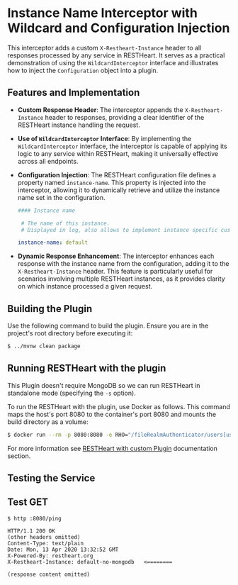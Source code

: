 # Instance Name Interceptor with Wildcard and Configuration Injection

This interceptor adds a custom `X-Restheart-Instance` header to all responses processed by any service in RESTHeart. It serves as a practical demonstration of using the `WildcardInterceptor` interface and illustrates how to inject the `Configuration` object into a plugin.

## Features and Implementation

- **Custom Response Header**: The interceptor appends the `X-Restheart-Instance` header to responses, providing a clear identifier of the RESTHeart instance handling the request.

- **Use of `WildcardInterceptor` Interface**: By implementing the `WildcardInterceptor` interface, the interceptor is capable of applying its logic to any service within RESTHeart, making it universally effective across all endpoints.

- **Configuration Injection**: The RESTHeart configuration file defines a property named `instance-name`. This property is injected into the interceptor, allowing it to dynamically retrieve and utilize the instance name set in the configuration.

  ```yml
  #### Instance name

   # The name of this instance.
   # Displayed in log, also allows to implement instance specific custom code

  instance-name: default
  ```

- **Dynamic Response Enhancement**: The interceptor enhances each response with the instance name from the configuration, adding it to the `X-Restheart-Instance` header. This feature is particularly useful for scenarios involving multiple RESTHeart instances, as it provides clarity on which instance processed a given request.

## Building the Plugin

Use the following command to build the plugin. Ensure you are in the project's root directory before executing it:

```bash
$ ../mvnw clean package
```

## Running RESTHeart with the plugin

This Plugin doesn't require MongoDB so we can run RESTHeart in standalone mode (specifying the `-s` option).

To run the RESTHeart with the plugin, use Docker as follows. This command maps the host's port 8080 to the container's port 8080 and mounts the build directory as a volume:

```bash
$ docker run --rm -p 8080:8080 -e RHO="/fileRealmAuthenticator/users[userid='admin']/password->'secret';/http-listener/host->'0.0.0.0'" -v ./target:/opt/restheart/plugins/custom softinstigate/restheart:latest -s
```

For more information see [RESTHeart with custom Plugin](https://restheart.org/docs/setup-with-docker#run-restheart-with-custom-plugin) documentation section.

## Testing the Service


## Test GET

```http
$ http :8080/ping

HTTP/1.1 200 OK
(other headers omitted)
Content-Type: text/plain
Date: Mon, 13 Apr 2020 13:32:52 GMT
X-Powered-By: restheart.org
X-Restheart-Instance: default-no-mongodb   <========

(response content omitted)
```